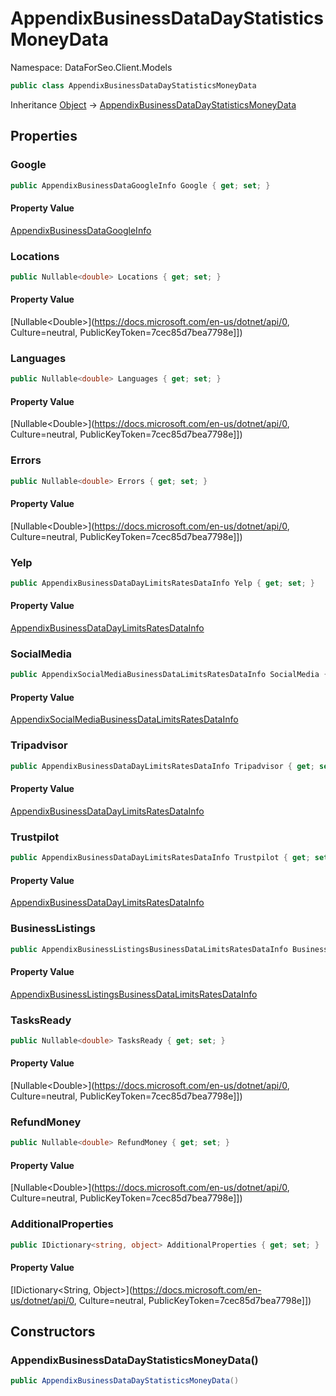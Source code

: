 # AppendixBusinessDataDayStatisticsMoneyData

Namespace: DataForSeo.Client.Models

```csharp
public class AppendixBusinessDataDayStatisticsMoneyData
```

Inheritance [Object](https://docs.microsoft.com/en-us/dotnet/api/Object) → [AppendixBusinessDataDayStatisticsMoneyData](./AppendixBusinessDataDayStatisticsMoneyData.md)

## Properties

### **Google**

```csharp
public AppendixBusinessDataGoogleInfo Google { get; set; }
```

#### Property Value

[AppendixBusinessDataGoogleInfo](./AppendixBusinessDataGoogleInfo.md)<br>

### **Locations**

```csharp
public Nullable<double> Locations { get; set; }
```

#### Property Value

[Nullable&lt;Double&gt;](https://docs.microsoft.com/en-us/dotnet/api/0, Culture=neutral, PublicKeyToken=7cec85d7bea7798e]])<br>

### **Languages**

```csharp
public Nullable<double> Languages { get; set; }
```

#### Property Value

[Nullable&lt;Double&gt;](https://docs.microsoft.com/en-us/dotnet/api/0, Culture=neutral, PublicKeyToken=7cec85d7bea7798e]])<br>

### **Errors**

```csharp
public Nullable<double> Errors { get; set; }
```

#### Property Value

[Nullable&lt;Double&gt;](https://docs.microsoft.com/en-us/dotnet/api/0, Culture=neutral, PublicKeyToken=7cec85d7bea7798e]])<br>

### **Yelp**

```csharp
public AppendixBusinessDataDayLimitsRatesDataInfo Yelp { get; set; }
```

#### Property Value

[AppendixBusinessDataDayLimitsRatesDataInfo](./AppendixBusinessDataDayLimitsRatesDataInfo.md)<br>

### **SocialMedia**

```csharp
public AppendixSocialMediaBusinessDataLimitsRatesDataInfo SocialMedia { get; set; }
```

#### Property Value

[AppendixSocialMediaBusinessDataLimitsRatesDataInfo](./AppendixSocialMediaBusinessDataLimitsRatesDataInfo.md)<br>

### **Tripadvisor**

```csharp
public AppendixBusinessDataDayLimitsRatesDataInfo Tripadvisor { get; set; }
```

#### Property Value

[AppendixBusinessDataDayLimitsRatesDataInfo](./AppendixBusinessDataDayLimitsRatesDataInfo.md)<br>

### **Trustpilot**

```csharp
public AppendixBusinessDataDayLimitsRatesDataInfo Trustpilot { get; set; }
```

#### Property Value

[AppendixBusinessDataDayLimitsRatesDataInfo](./AppendixBusinessDataDayLimitsRatesDataInfo.md)<br>

### **BusinessListings**

```csharp
public AppendixBusinessListingsBusinessDataLimitsRatesDataInfo BusinessListings { get; set; }
```

#### Property Value

[AppendixBusinessListingsBusinessDataLimitsRatesDataInfo](./AppendixBusinessListingsBusinessDataLimitsRatesDataInfo.md)<br>

### **TasksReady**

```csharp
public Nullable<double> TasksReady { get; set; }
```

#### Property Value

[Nullable&lt;Double&gt;](https://docs.microsoft.com/en-us/dotnet/api/0, Culture=neutral, PublicKeyToken=7cec85d7bea7798e]])<br>

### **RefundMoney**

```csharp
public Nullable<double> RefundMoney { get; set; }
```

#### Property Value

[Nullable&lt;Double&gt;](https://docs.microsoft.com/en-us/dotnet/api/0, Culture=neutral, PublicKeyToken=7cec85d7bea7798e]])<br>

### **AdditionalProperties**

```csharp
public IDictionary<string, object> AdditionalProperties { get; set; }
```

#### Property Value

[IDictionary&lt;String, Object&gt;](https://docs.microsoft.com/en-us/dotnet/api/0, Culture=neutral, PublicKeyToken=7cec85d7bea7798e]])<br>

## Constructors

### **AppendixBusinessDataDayStatisticsMoneyData()**

```csharp
public AppendixBusinessDataDayStatisticsMoneyData()
```
